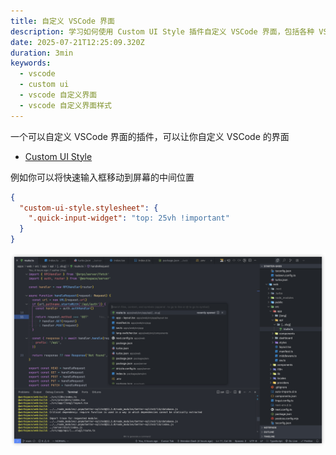 ```yaml
---
title: 自定义 VSCode 界面
description: 学习如何使用 Custom UI Style 插件自定义 VSCode 界面，包括各种 VSCode 组件和控件的 CSS 样式定制
date: 2025-07-21T12:25:09.320Z
duration: 3min
keywords:
  - vscode
  - custom ui
  - vscode 自定义界面
  - vscode 自定义界面样式
---
```


一个可以自定义 VSCode 界面的插件，可以让你自定义 VSCode 的界面

- [Custom UI Style](https://marketplace.visualstudio.com/items?itemName=subframe7536.custom-ui-style)

例如你可以将快速输入框移动到屏幕的中间位置

```json title="settings.json"
{
  "custom-ui-style.stylesheet": {
    ".quick-input-widget": "top: 25vh !important"
  }
}
```

![vscode-custom-ui](./images/vscode-custom-ui.png)
